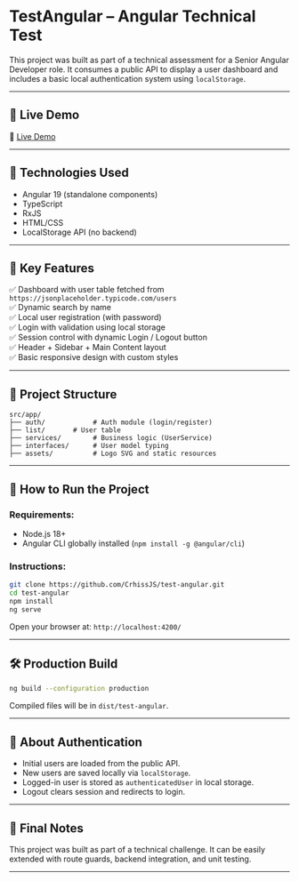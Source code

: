 # TestAngular – Angular Technical Test

This project was built as part of a technical assessment for a Senior Angular Developer role. It consumes a public API to display a user dashboard and includes a basic local authentication system using `localStorage`.

---

## 🚀 Live Demo

🔗 [Live Demo](https://test-angular-8w795kr60-christian-ramirez-lopezs-projects.vercel.app)

---

## 🧱 Technologies Used

- Angular 19 (standalone components)
- TypeScript
- RxJS
- HTML/CSS
- LocalStorage API (no backend)

---

## 🚀 Key Features

✅ Dashboard with user table fetched from `https://jsonplaceholder.typicode.com/users`  
✅ Dynamic search by name  
✅ Local user registration (with password)  
✅ Login with validation using local storage  
✅ Session control with dynamic Login / Logout button  
✅ Header + Sidebar + Main Content layout  
✅ Basic responsive design with custom styles

---

## 📂 Project Structure

```
src/app/
├── auth/            # Auth module (login/register)
├── list/       # User table
├── services/        # Business logic (UserService)
├── interfaces/      # User model typing
├── assets/          # Logo SVG and static resources
```

---

## 🧪 How to Run the Project

### Requirements:

- Node.js 18+
- Angular CLI globally installed (`npm install -g @angular/cli`)

### Instructions:

```bash
git clone https://github.com/CrhissJS/test-angular.git
cd test-angular
npm install
ng serve
```

Open your browser at: `http://localhost:4200/`

---

## 🛠 Production Build

```bash
ng build --configuration production
```

Compiled files will be in `dist/test-angular`.

---

## 🔐 About Authentication

- Initial users are loaded from the public API.
- New users are saved locally via `localStorage`.
- Logged-in user is stored as `authenticatedUser` in local storage.
- Logout clears session and redirects to login.

---

## 📌 Final Notes

This project was built as part of a technical challenge. It can be easily extended with route guards, backend integration, and unit testing.

---

